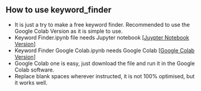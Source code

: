 ## How to use keyword_finder 
- It is just a try to make a free keyword finder. Recommended to use the Google Colab Version as it is simple to use. 
- Keyword Finder.ipynb file needs Jupyter notebook [[Juypter Notebook Version](https://github.com/anigode/keyword_finder/blob/main/Keyword%20Finder.ipynb)]
- Keyword Finder Google Colab.ipynb needs Google Colab [[Google Colab Version](https://github.com/anigode/keyword_finder/blob/main/Keyword%20Finder%20Google%20Colab.ipynb)]
- Google Colab one is easy, just download the file and run it in the Google Colab software. 
- Replace blank spaces wherever instructed, it is not 100% optimised, but it works well. 
